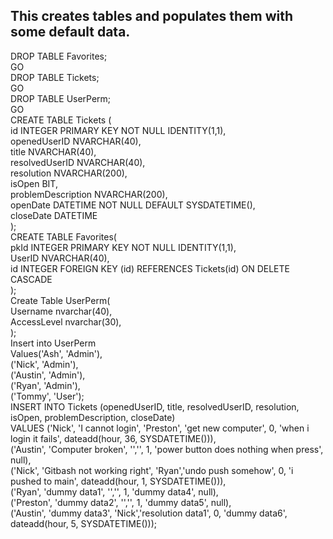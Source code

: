 This creates tables and populates them with some default data.
---------------------------------------------------------------
DROP TABLE Favorites;  
GO  
DROP TABLE Tickets;  
GO  
DROP TABLE UserPerm;  
GO  
CREATE TABLE Tickets (  
id INTEGER PRIMARY KEY NOT NULL IDENTITY(1,1),  
openedUserID NVARCHAR(40),  
title NVARCHAR(40),  
resolvedUserID NVARCHAR(40),  
resolution NVARCHAR(200),  
isOpen BIT,  
problemDescription NVARCHAR(200),  
openDate DATETIME NOT NULL DEFAULT SYSDATETIME(),  
closeDate DATETIME  
);  
CREATE TABLE Favorites(  
pkId INTEGER PRIMARY KEY NOT NULL IDENTITY(1,1),  
UserID NVARCHAR(40),  
id INTEGER FOREIGN KEY (id) REFERENCES Tickets(id) ON DELETE CASCADE  
);  
Create Table UserPerm(  
Username nvarchar(40),  
AccessLevel nvarchar(30),  
);  
Insert into UserPerm  
Values('Ash', 'Admin'),  
('Nick', 'Admin'),  
('Austin', 'Admin'),  
('Ryan', 'Admin'),  
('Tommy', 'User');  
INSERT INTO Tickets (openedUserID, title, resolvedUserID, resolution, isOpen, problemDescription, closeDate)  
VALUES ('Nick', 'I cannot login', 'Preston', 'get new computer', 0, 'when i login it fails', dateadd(hour, 36,   SYSDATETIME())),  
('Austin', 'Computer broken', '','', 1, 'power button does nothing when press', null),  
('Nick', 'Gitbash not working right', 'Ryan','undo push somehow', 0, 'i pushed to main', dateadd(hour, 1, SYSDATETIME())),  
('Ryan', 'dummy data1', '','', 1, 'dummy data4', null),  
('Preston', 'dummy data2', '','', 1, 'dummy data5', null),  
('Austin', 'dummy data3', 'Nick','resolution data1', 0, 'dummy data6', dateadd(hour, 5, SYSDATETIME()));  
